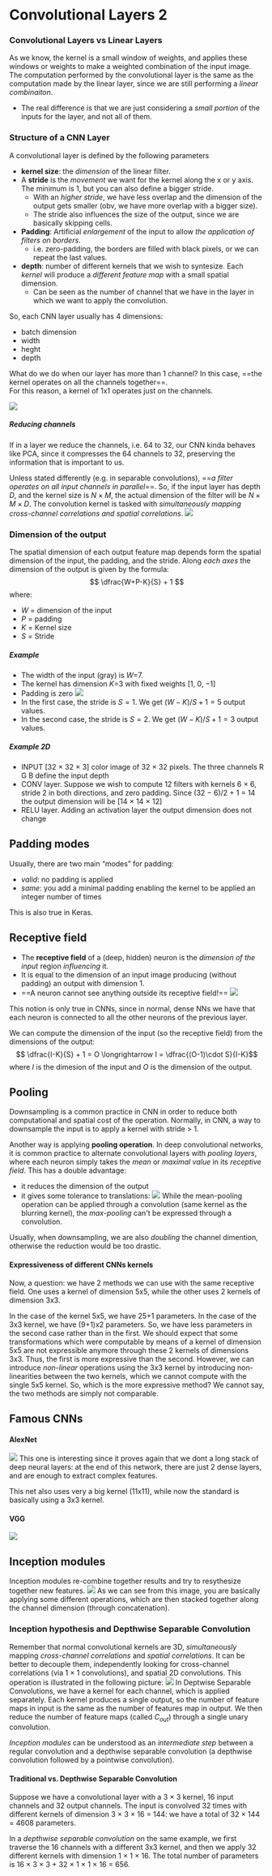 # Convolutional Layers 2

### Convolutional Layers vs Linear Layers
As we know, the kernel is a small window of weights, and applies these windows or weights to make a weighted combination of the input image. The computation performed by the convolutional layer is the same as the computation made by the linear layer, since we are still performing a _linear combinaiton_. 
- The real difference is that we are just considering a _small portion_ of the inputs for the layer, and not all of them.

### Structure of a CNN Layer 
A convolutional layer is defined by the following parameters
- __kernel size__: the _dimension_ of the linear filter.
- A __stride__ is the _movement_ we want for the kernel along the x or y axis. The minimum is 1, but you can also define a bigger stride. 
	- With an _higher stride_, we have less overlap and the dimension of the output gets smaller (obv, we have more overlap with a bigger size). 
	- The stride also influences the size of the output, since we are basically skipping cells. 
- __Padding__: Artificial _enlargement_ of the input to allow _the application of filters on borders_.
	- i.e. zero-padding, the borders are filled with black pixels, or we can repeat the last values. 
- __depth__: number of different kernels that we wish to syntesize. Each _kernel_ will produce a _different feature map_ with a small spatial dimension.
	- Can be seen as the number of channel that we have in the layer in which we want to apply the convolution. 

So, each CNN layer usually has 4 dimensions:
- batch dimension
- width 
- heght
- depth

What do we do when our layer has more than 1 channel? In this case, ==the kernel operates on all the channels together==.  
For this reason, a kernel of 1x1 operates just on the channels.

![](images/layer-configuration-params.png)

##### Reducing channels
If in a layer we reduce the channels, i.e. 64 to 32, our CNN kinda behaves like PCA, since it compresses the 64 channels to 32, preserving the information that is important to us. 

Unless stated differently (e.g. in separable convolutions), ==_a filter operates on all input channels in parallel_==. So, if the input layer has depth $D$, and the kernel size is $N \times M$, the actual dimension of the filter will be $N \times M \times D$. 
The convolution kernel is tasked with _simultaneously mapping cross-channel correlations and spatial correlations_.
![](images/3d-cnn.png)

### Dimension of the output
The spatial dimension of each output feature map depends form the spatial dimension of the input, the padding, and the stride. Along _each axes_ the dimension of the output is given by the formula:
$$
\dfrac{W+P-K}{S} + 1
$$
where:
- $W$ = dimension of the input
- $P$ = padding 
- $K$ = Kernel size 
- $S$ = Stride

##### Example
- The width of the input (gray) is $W$=7. 
- The kernel has dimension $K$=3 with fixed weights \[1, 0, −1\] 
- Padding is zero
![](images/example-cnn.png)
- In the first case, the stride is $S=1$. We get $(W − K)/S + 1 = 5$ output values. 
- In the second case, the stride is $S=2$. We get $(W − K)/S + 1 = 3$ output values.

##### Example 2D
- INPUT \[32 × 32 × 3\] color image of 32 × 32 pixels. The three channels R G B define the input depth 
- CONV layer. Suppose we wish to compute 12 filters with kernels 6 × 6, stride 2 in both directions, and zero padding. Since (32 − 6)/2 + 1 = 14 the output dimension will be \[14 × 14 × 12\] 
- RELU layer. Adding an activation layer the output dimension does not change

## Padding modes
Usually, there are two main “modes” for padding:
- _valid_: no padding is applied 
- _same_: you add a minimal padding enabling the kernel to be applied an integer number of times

This is also true in Keras. 

## Receptive field
- The __receptive field__ of a (deep, hidden) neuron is the _dimension of the input_ region _influencing_ it. 
- It is equal to the dimension of an input image producing (without padding) an output with dimension 1.
- ==A neuron cannot see anything outside its receptive field!==
![](images/receptive-field.png)

This notion is only true in CNNs, since in normal, dense NNs we have that each neuron is connected to all the other neurons of the previous layer. 

We can compute the dimension of the input (so the receptive field) from the dimensions of the output:
$$
\dfrac{I-K}{S} + 1 = O
\longrightarrow I = \dfrac{(O-1)\cdot S}{I-K}$$
where $I$ is the dimesion of the input and $O$ is the dimension of the output.

## Pooling
Downsampling is a common practice in CNN in order to reduce both computational and spatial cost of the operation.
Normally, in CNN, a way to downsample the input is to apply a kernel with stride > 1.  

Another way is applying __pooling operation__. 
In deep convolutional networks, it is common practice to alternate convolutional layers with _pooling layers_, where each neuron simply takes the _mean_ or _maximal value_ in its _receptive field_. This has a double advantage: 
- it reduces the dimension of the output 
- it gives some tolerance to translations:
![](images/pooling.png)
While the mean-pooling operation can be applied through a convolution (same kernel as the blurring kernel), the _max-pooling_ can't be expressed through a convolution.

Usually, when downsampling, we are also _doubling_ the channel dimention, otherwise the reduction would be too drastic. 

#### Expressiveness of different CNNs kernels
Now, a question: we have 2 methods we can use with the same receptive field. One uses a kernel of dimension 5x5, while the other uses 2 kernels of dimension 3x3. 

In the case of the kernel 5x5, we have 25+1 parameters. In the case of the 3x3 kernel, we have (9+1)x2 parameters. So, we have less parameters in the second case rather than in the first. We should expect that some transformations which were computable by means of a kernel of dimension 5x5 are not expressible anymore through these 2 kernels of dimensions 3x3. Thus, the first is more expressive than the second. 
However, we can introduce _non-linear_ operations using the 3x3 kernel by introducing non-linearities between the two kernels, which we cannot compute with the single 5x5 kernel.
So, which is the more expressive method? We cannot say, the two methods are simply not comparable. 

## Famous CNNs

#### AlexNet
![](images/alexnet.png)
This one is interesting since it proves again that we dont a long stack of deep neural layers: at the end of this network, there are just 2 dense layers, and are enough to extract complex features. 

This net also uses very a big kernel (11x11), while now the standard is basically using a 3x3 kernel.  

#### VGG
![](images/vgg.png)

## Inception modules
Inception modules re-combine together results and try to resythesize together new features. 
![](images/inception-module.png)
As we can see from this image, you are basically applying some different operations, which are then stacked together along the channel dimension (through concatenation). 

### Inception hypothesis and Depthwise Separable Convolution
Remember that normal convolutional kernels are 3D, _simultaneously_ mapping _cross-channel correlations_ and _spatial correlations_. It can be better to decouple them, independently looking for cross-channel correlations (via 1 × 1 convolutions), and spatial 2D convolutions.
This operation is illustrated in the following picture:
![](images/inception-hypotesis.png)
In Deptwise Separable Convolutions, we have a kernel for each channel, which is applied separately. Each kernel produces a single output, so the number of feature maps in input is the same as the number of features map in output.
We then reduce the number of feature maps (called $C_{out}$) through a single unary convolution.

_Inception modules_ can be understood as an _intermediate step_ between a regular convolution and a depthwise separable convolution (a depthwise convolution followed by a pointwise convolution).

#### Traditional vs. Depthwise Separable Convolution
Suppose we have a convolutional layer with a 3 × 3 kernel, 16 input channels and 32 output channels. The input is convolved 32 times with different kernels of dimension 3 × 3 × 16 = 144: we have a total of 32 × 144 = 4608 parameters. 

In a _depthwise separable convolution_ on the same example, we first traverse the 16 channels with a different 3x3 kernel, and then we apply 32 different kernels with dimension 1 × 1 × 16. The total number of parameters is 16 × 3 × 3 + 32 × 1 × 1 × 16 = 656.
